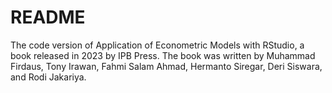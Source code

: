 # README
The code version of Application of Econometric Models with RStudio, a book released in 2023 by IPB Press. The book was written by Muhammad Firdaus, Tony Irawan, Fahmi Salam Ahmad, Hermanto Siregar, Deri Siswara, and Rodi Jakariya. 